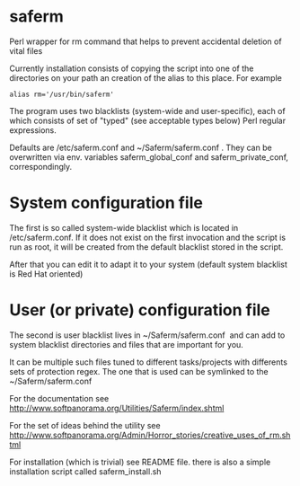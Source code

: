 # saferm
Perl wrapper for rm command that helps to prevent accidental deletion of vital files

Currently installation consists of copying the  script into one of the directories on your path an creation of the alias to this place. For example

<code>alias rm='/usr/bin/saferm'</code>

The program uses two blacklists (system-wide and user-specific), each of which consists of set of "typed" (see acceptable types below) Perl regular expressions.

Defaults are /etc/saferm.conf and ~/Saferm/saferm.conf . They can be overwritten via env. variables saferm_global_conf and saferm_private_conf, correspondingly. 

# System configuration file

The first is so called system-wide blacklist which is located in /etc/saferm.conf. If it does not exist on the first invocation and the script is run as root, it will be created from the default blacklist stored in the script. 

After that you can edit it to adapt it to your system (default system blacklist is Red Hat oriented)

# User (or private)  configuration file

The second is user blacklist lives in ~/Saferm/saferm.conf  and can add to system blacklist directories and files that are important for you. 

It can be multiple such files tuned to different tasks/projects with differents sets of protection regex. The one that is used can be symlinked to the ~/Saferm/saferm.conf

For the documentation see http://www.softpanorama.org/Utilities/Saferm/index.shtml

For the set of ideas behind the utility see http://www.softpanorama.org/Admin/Horror_stories/creative_uses_of_rm.shtml

For installation (which is trivial) see README file. there is also a simple installation script called saferm_install.sh 
